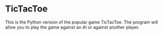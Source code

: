 # TicTacToe
This is the Python version of the popular game TicTacToe.
The program will allow you to play the game against an AI or against another player.
